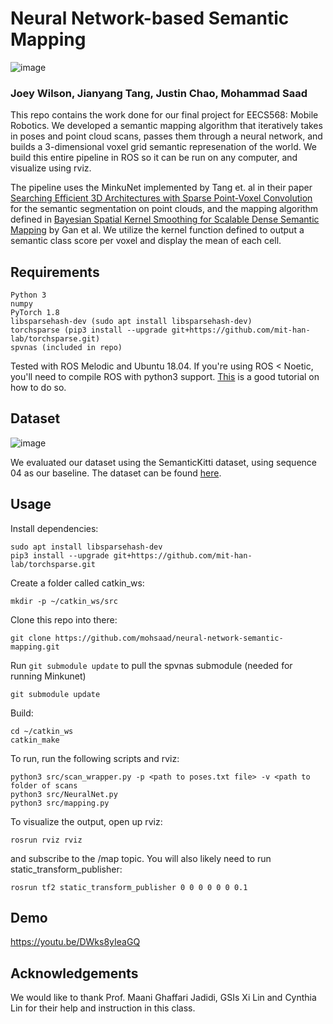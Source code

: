 # Neural Network-based Semantic Mapping

![image](https://user-images.githubusercontent.com/6224951/114659252-411d6a00-9cc1-11eb-8051-5e5b1ea8dcc7.png)

### Joey Wilson, Jianyang Tang, Justin Chao, Mohammad Saad

This repo contains the work done for our final project for EECS568: Mobile Robotics. We developed a semantic mapping algorithm
that iteratively takes in poses and point cloud scans, passes them through a neural network, and builds a 3-dimensional voxel grid
semantic represenation of the world. We build this entire pipeline in ROS so it can be run on any computer, and visualize using rviz.

The pipeline uses the MinkuNet implemented by Tang et. al in their paper [Searching Efficient 3D Architectures with Sparse Point-Voxel Convolution](https://arxiv.org/abs/2007.16100) for the semantic segmentation on point clouds, and the mapping algorithm defined in [Bayesian Spatial Kernel Smoothing for Scalable Dense Semantic Mapping](https://ieeexplore.ieee.org/abstract/document/8954837) by Gan et al. We utilize the kernel function defined to output a semantic class
score per voxel and display the mean of each cell.

## Requirements

```
Python 3
numpy
PyTorch 1.8
libsparsehash-dev (sudo apt install libsparsehash-dev)
torchsparse (pip3 install --upgrade git+https://github.com/mit-han-lab/torchsparse.git)
spvnas (included in repo)
```

Tested with ROS Melodic and Ubuntu 18.04. If you're using ROS < Noetic, you'll need to compile ROS with python3 support. [This](https://gist.github.com/drmaj/20b365ddd3c4d69e37c79b01ca17587a) is a good tutorial on how to do so.

## Dataset

![image](https://user-images.githubusercontent.com/6224951/114766606-9c3c7480-9d34-11eb-816c-555ee526bfd3.png)

We evaluated our dataset using the SemanticKitti dataset, using sequence 04 as our baseline. The dataset can be found [here](http://semantic-kitti.org/).

## Usage

Install dependencies:

```
sudo apt install libsparsehash-dev
pip3 install --upgrade git+https://github.com/mit-han-lab/torchsparse.git
```

Create a folder called catkin_ws:

```
mkdir -p ~/catkin_ws/src
```

Clone this repo into there:

```
git clone https://github.com/mohsaad/neural-network-semantic-mapping.git
```

Run `git submodule update` to pull the spvnas submodule (needed for running Minkunet)

```
git submodule update
```

Build:

```
cd ~/catkin_ws
catkin_make
```

To run, run the following scripts and rviz:

```
python3 src/scan_wrapper.py -p <path to poses.txt file> -v <path to folder of scans
python3 src/NeuralNet.py
python3 src/mapping.py
```

To visualize the output, open up rviz:

```
rosrun rviz rviz
```

and subscribe to the /map topic. You will also likely need to run static_transform_publisher:

```
rosrun tf2 static_transform_publisher 0 0 0 0 0 0 0.1
```

## Demo

https://youtu.be/DWks8yIeaGQ

## Acknowledgements

We would like to thank Prof. Maani Ghaffari Jadidi, GSIs Xi Lin and Cynthia Lin for their help and instruction in this class.
